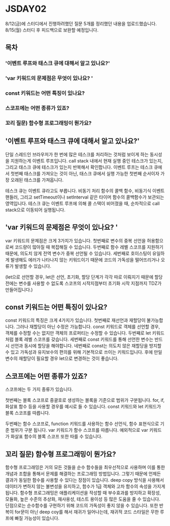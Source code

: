 # JSDAY02

8/12(금)에 스터디에서 진행하려했던 질문 5개를 정리했던 내용을 업로드했습니다.
8/15(월) 스터디 후 피드백으로 보완할 예정입니다.

## 목차

### '이벤트 루프와 태스크 큐에 대해서 알고 있나요?'

### 'var 키워드의 문제점은 무엇이 있나요? '

### const 키워드는 어떤 특징이 있나요?

### 스코프에는 어떤 종류가 있죠?

### 꼬리 질문) 함수형 프로그래밍이 뭔가요?

## '이벤트 루프와 태스크 큐에 대해서 알고 있나요?'

단일 스레드인 브라우저가 한 번에 많은 테스크를 처리하는 것처럼 보이게 하는 동시성을 지원하는게 이벤트 루프입니다. call stack 내에서 현재 실행 중인 테스크가 있는지, 그리고 태스크 큐에 테스크가 있는지 반복해서 확인합니다. 이벤트 루프는 테스크 큐에서 첫번째 태스크를 가져오는 것이 아닌, 태스크 큐에서 실행 가능한 첫번째 순서이자 가장 오래된 태스크를 가져옵니다.

테스크 큐는 이벤트 큐라고도 부릅니다. 비동기 처리 함수의 콜백 함수, 비동기식 이벤트 핸들러, 그리고 setTimeout이나 setInterval 같은 타이머 함수의 콜백함수가 보관되는 영역입니다. 테스크 큐는 이벤트 루프에 의해 콜 스택이 비어졌을 때, 순차적으로 call stack으로 이동되어 실행됩니다.

## 'var 키워드의 문제점은 무엇이 있나요? '

var 키워드의 문제점은 크게 3가지가 있습니다. 첫번째로 변수의 중복 선언을 허용함으로써 코드량이 많아질 때 복잡해질 수 있습니다. 두번째로 함수 레벨 스코프를 지원하기 때문에, 의도치 않게 전역 변수가 중복 선언될 수 있습니다. 세번째로 호이스팅이 유일하게 발생해도 에러가 나타나지 않는 키워드이기 때문에 코드의 가독성을 떨어뜨리거나 오류가 발생할 수 있습니다.

(let으로 선언할 경우, let은 선언, 초기화, 할당 단계가 각각 따로 이뤄지기 때문에 할당 전에는 변수를 사용할 수 없도록 스코프의 시작지점부터 초기화 시작 지점까지 TDZ가 만들어집니다.)

## const 키워드는 어떤 특징이 있나요?

const 키워드의 특징은 크게 4가지가 있습니다.
첫번째로 재선언과 재할당이 불가능합니다. 그러나 재할당이 아닌 수정은 가능합니다. const 키워드로 객체를 선언할 경우, 객체를 수정할 수는 없지만 객체의 프로퍼티는 수정할 수 있습니다.
두번째로 let 키워드처럼 블록 레벨 스코프를 갖습니다.
세번째로 const 키워드를 통해 선언한 변수는 반드시 선언과 동시에 할당을 해야합니다.
네번째로 const는 의도치 않은 재할당을 방지할 수 있고 가독성과 유지보수의 편의를 위해 기본적으로 쓰이는 키워드입니다. 후에 만일 변수의 재할당이 필요할 경우 let으로 변경하는 것이 좋습니다.

## 스코프에는 어떤 종류가 있죠?

스코프에는 두 가지 종류가 있습니다.

첫번째는 블록 스코프로 중괄호로 생성하는 블록을 기준으로 범위가 구분됩니다. for, if, 화살표 함수 등을 사용할 경우를 예시로 들 수 있습니다. const 키워드와 let 키워드가 블록 스코프를 따릅니다.

두번째는 함수 스코프로, function 키워드를 사용하는 함수 선언식, 함수 표현식으로 기준 범위가 구분 됩니다. var 키워드가 함수 스코프를 따릅니다. 예외적으로 var 키워드가 화살표 함수의 블록 스코프 또한 따를 수 있습니다.

## 꼬리 질문) 함수형 프로그래밍이 뭔가요?

함수형 프로그래밍은 거의 모든 것들을 순수 함수들을 최우선적으로 사용하며 이를 통한 개념과 조합을 통해서 문제를 해결하는 프로그래밍 방법입니다. 그렇기 때문에 언제든 결과가 동일한 함수를 사용할 수 있다는 장점이 있습니다. deep copy 방식을 사용해서 데이터가 변하지 않는 불변성을 유지하고, 함수가 1급 객체와 고차 함수의 속성을 가지게 됩니다.
함수형 프로그래밍은 애플리케이션을 작성할 때 부수효과를 방지하고 확장성, 모듈화, 높은 수준의 추상화, 재사용성, 테스트 용이성 등 많은 도움을 줄 수 있습니다. 단점으로는 순수함수를 구현하기 위해 코드의 가독성이 좋지 않을 수 있습니다. 또한 반복이 for문이 아닌 deep coy를 해서 재귀가 일어나는데, 재귀적 코드 스타일은 무한 루프에 빠질 가능성이 있습니다.
